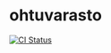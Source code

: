 # ohtuvarasto

[![CI Status](https://github.com/jjuliacaroline/ohtuvarasto/workflows/CI/badge.svg)](https://github.com/jjuliacaroline/ohtuvarasto/actions)
